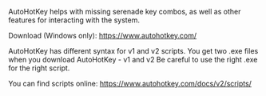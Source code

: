 AutoHotKey helps with missing serenade key combos,
as well as other features for interacting with the system.

Download (Windows only): https://www.autohotkey.com/

AutoHotKey has different syntax for v1 and v2 scripts.
You get two .exe files when you download AutoHotKey - v1 and v2
Be careful to use the right .exe for the right script.

You can find scripts online: https://www.autohotkey.com/docs/v2/scripts/